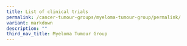 ```yaml
---
title: List of clinical trials
permalink: /cancer-tumour-groups/myeloma-tumour-group/permalink/
variant: markdown
description: ""
third_nav_title: Myeloma Tumour Group
---
```

